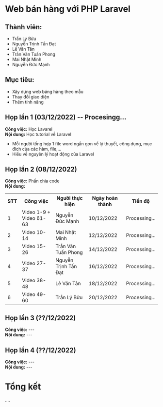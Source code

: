 # Web bán hàng với PHP Laravel
## Thành viên:
- Trần Lý Bửu
- Nguyễn Trịnh Tấn Đạt
- Lê Văn Tân
- Trần Văn Tuấn Phong
- Mai Nhật Minh
- Nguyễn Đức Mạnh

## Mục tiêu:
- Xây dựng web báng hàng theo mẫu
- Thay đổi giao diện
- Thêm tính năng

## Họp lần 1 (03/12/2022) -- Procesingg...
<b>Công việc:</b> Học Lavarel <br>
<b>Nội dung:</b> Học tutorial về Laravel <br>
- Mỗi người tổng hợp 1 file word ngắn gọn về lý thuyết, công dụng, mục đích của các hàm, file,...
- Hiểu về nguyên lý hoạt động của Laravel

## Họp lần 2 (08/12/2022)
<b>Công việc:</b> Phần chia code <br>
<b>Nội dung:</b> <br>
<table>
  <tr>
    <th>STT</th>
    <th>Công việc</th>
    <th>Người thực hiện</th>
    <th>Ngày hoàn thành</th>
    <th>Tiến độ</th>
  </tr>
  <tr>
    <td>1</td>
    <td>Video 1-9 + Video 61-63</td>
    <td>Nguyễn Đức Mạnh</td>
    <td>10/12/2022</td>
    <td>Processing...</td>
  </tr>
  <tr>
    <td>2</td>
    <td>Video 10-14</td>
    <td>Mai Nhật Minh</td>
    <td>12/12/2022</td>
    <td>Processing...</td>
  </tr>
  <tr>
    <td>3</td>
    <td>Video 15-26</td>
    <td>Trần Văn Tuấn Phong</td>
    <td>14/12/2022</td>
    <td>Processing...</td>
  </tr>
  <tr>
    <td>4</td>
    <td>Video 27-37</td>
    <td>Nguyễn Trịnh Tấn Đạt</td>
    <td>16/12/2022</td>
    <td>Processing...</td>
  </tr>
  <tr>
    <td>5</td>
    <td>Video 38-48</td>
    <td>Lê Văn Tân</td>
    <td>18/12/2022</td>
    <td>Processing...</td>
  </tr>
  <tr>
    <td>6</td>
    <td>Video 49-60</td>
    <td>Trần Lý Bửu</td>
    <td>20/12/2022</td>
    <td>Processing...</td>
  </tr>
</table>

## Họp lần 3 (??/12/2022)
<b>Công việc:</b> --- <br>
<b>Nội dung:</b> --- <br>

## Họp lần 4 (??/12/2022)
<b>Công việc:</b> --- <br>
<b>Nội dung:</b> --- <br>

# Tổng kết
....

